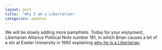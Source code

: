 ```yaml
---
layout: post
title:  "Why I am a Libertarian"
categories: updates
---
```

We will be slowly adding more pamphlets. Today for your enjoyment, Libertarian Alliance
Political Note number 181, in which Brian causes a bit of a stir at Exeter University in 1992
explaining [why he is a Libertarian](/la/polin181.html).

